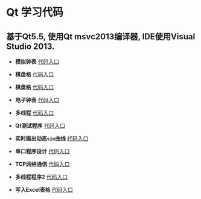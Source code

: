 # Qt 学习代码
基于Qt5.5, 使用Qt msvc2013编译器, IDE使用Visual Studio 2013.
---
+ **模拟钟表** [代码入口](AnalogClock)  

+ **棋盘格** [代码入口](ChessDemo)  

+ **棋盘格** [代码入口](ChessDemo)  

+ **电子钟表** [代码入口](ElecClock)  

+ **多线程** [代码入口](MultiThreadTest)  

+ **Qt测试程序** [代码入口](QTDemo)  

+ **实时画出动态`sin`曲线** [代码入口](RealTimeSin)  

+ **串口程序设计** [代码入口](SerialPortTest)  

+ **TCP网络通信** [代码入口](TCPSever)  

+ **多线程程序2** [代码入口](ThreadDemo)  

+ **写入Excel表格** [代码入口](WriteExcel)  
